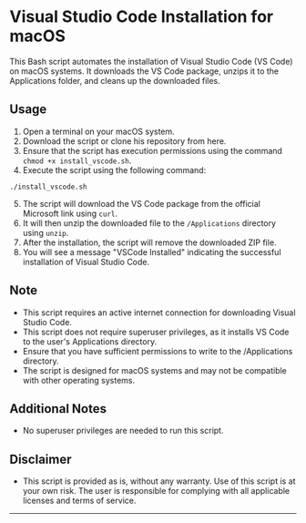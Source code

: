 # Visual Studio Code Installation for macOS

This Bash script automates the installation of Visual Studio Code (VS Code) on macOS systems. It downloads the VS Code package, unzips it to the Applications folder, and cleans up the downloaded files.

## Usage

1. Open a terminal on your macOS system.
2. Download the script or clone his repository from here.
3. Ensure that the script has execution permissions using the command `chmod +x install_vscode.sh`.
4. Execute the script using the following command:

`./install_vscode.sh`


5. The script will download the VS Code package from the official Microsoft link using `curl`.
6. It will then unzip the downloaded file to the `/Applications` directory using `unzip`.
7. After the installation, the script will remove the downloaded ZIP file.
8. You will see a message "VSCode Installed" indicating the successful installation of Visual Studio Code.


## Note

- This script requires an active internet connection for downloading Visual Studio Code.
- This script does not require superuser privileges, as it installs VS Code to the user's Applications directory.
- Ensure that you have sufficient permissions to write to the /Applications directory.
- The script is designed for macOS systems and may not be compatible with other operating systems.

## Additional Notes
- No superuser privileges are needed to run this script.

## Disclaimer

- This script is provided as is, without any warranty. Use of this script is at your own risk. The user is responsible for complying with all applicable licenses and terms of service.

---


